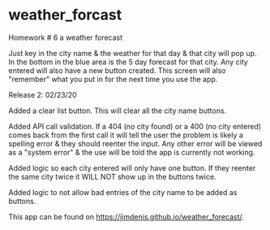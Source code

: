 # weather_forcast
Homework # 6 a weather forecast

Just key in the city name & the weather for that day & that city will pop up. In the bottom in the blue area is the 5 day forecast for that city. Any city entered will also have a new button created. This screen will also "remember" what you put in for the next time you use the app.

Release 2: 02/23/20

Added a clear list button. This will clear all the city name buttons. 

Added API call validation. If a 404 (no city found) or a 400 (no city entered) comes back from the first call it will tell the user the problem is likely a spelling error & they should reenter the input. Any other error will be viewed as a "system error" & the use will be told the app is currently not working.  

Added logic so each city entered will only have one button. If they reenter the same city twice it WILL NOT show up in the buttons twice.

Added logic to not allow bad entries of the city name to be added as buttons.  

This app can be found on https://jimdenis.github.io/weather_forecast/.